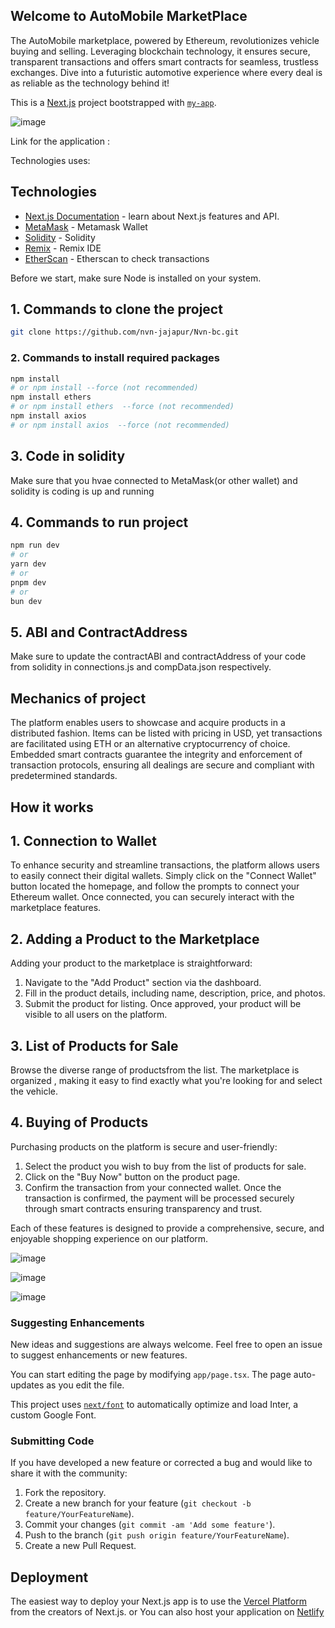 ## Welcome to AutoMobile MarketPlace
The AutoMobile marketplace, powered by Ethereum, revolutionizes vehicle buying and selling. Leveraging blockchain technology, it ensures secure, transparent transactions and offers smart contracts for seamless, trustless exchanges. Dive into a futuristic automotive experience where every deal is as reliable as the technology behind it!

This is a [Next.js](https://nextjs.org/) project bootstrapped with [`my-app`](https://github.com/vercel/next.js/tree/canary/packages/create-next-app).

![image](https://github.com/nvn-jajapur/Nvn-bc/assets/165442723/1be94daa-0ac2-4182-926c-cb92af6b0c40)

Link for the application :

Technologies uses:

## Technologies

- [Next.js Documentation](https://nextjs.org/docs) - learn about Next.js features and API.
- [MetaMask](https://metamask.io/) - Metamask Wallet
- [Solidity](https://soliditylang.org/) - Solidity
- [Remix](https://remix.ethereum.org/) - Remix IDE
- [EtherScan](https://etherscan.io/) - Etherscan to check transactions

Before we start, make sure Node is installed on your system.
## 1. Commands to clone the project
```bash
git clone https://github.com/nvn-jajapur/Nvn-bc.git
```
### 2. Commands to install required packages
```bash
npm install
# or npm install --force (not recommended)
npm install ethers
# or npm install ethers  --force (not recommended)
npm install axios
# or npm install axios  --force (not recommended)
```
## 3. Code in solidity
Make sure that you hvae connected to MetaMask(or other wallet) and solidity is coding is up and running

## 4. Commands to run project
```bash
npm run dev
# or
yarn dev
# or
pnpm dev
# or
bun dev
```
## 5. ABI and ContractAddress
Make sure to update the contractABI and contractAddress of your code from solidity in connections.js and compData.json respectively.
## Mechanics of project

The platform enables users to showcase and acquire products in a distributed fashion. Items can be listed with pricing in USD, yet transactions are facilitated using ETH or an alternative cryptocurrency of choice. Embedded smart contracts guarantee the integrity and enforcement of transaction protocols, ensuring all dealings are secure and compliant with predetermined standards.

## How it works
## 1. Connection to Wallet
To enhance security and streamline transactions, the platform allows users to easily connect their digital wallets. Simply click on the "Connect Wallet" button located the homepage, and follow the prompts to connect your Ethereum wallet. Once connected, you can securely interact with the marketplace features.

## 2. Adding a Product to the Marketplace
Adding your product to the marketplace is straightforward:
1. Navigate to the "Add Product" section via the dashboard.
2. Fill in the product details, including name, description, price, and photos.
3. Submit the product for listing. Once approved, your product will be visible to all users on the platform.

## 3. List of Products for Sale
Browse the diverse range of productsfrom the list. The marketplace is organized , making it easy to find exactly what you're looking for and select the vehicle.

## 4. Buying of Products
Purchasing products on the platform is secure and user-friendly:
1. Select the product you wish to buy from the list of products for sale.
2. Click on the "Buy Now" button on the product page.
3. Confirm the transaction from your connected wallet. Once the transaction is confirmed, the payment will be processed securely through smart contracts ensuring transparency and trust.

Each of these features is designed to provide a comprehensive, secure, and enjoyable shopping experience on our platform.

![image](https://github.com/nvn-jajapur/Nvn-bc/assets/165442723/996d87fe-e505-4c5e-84bc-56878fa298a2)

![image](https://github.com/nvn-jajapur/Nvn-bc/assets/165442723/e4774466-0aa8-4d63-893f-7522688db16d)

![image](https://github.com/nvn-jajapur/Nvn-bc/assets/165442723/1e85f133-b94b-4644-8536-b93547998dad)



### Suggesting Enhancements
New ideas and suggestions are always welcome. Feel free to open an issue to suggest enhancements or new features.

You can start editing the page by modifying `app/page.tsx`. The page auto-updates as you edit the file.

This project uses [`next/font`](https://nextjs.org/docs/basic-features/font-optimization) to automatically optimize and load Inter, a custom Google Font.

### Submitting Code
If you have developed a new feature or corrected a bug and would like to share it with the community:
1. Fork the repository.
2. Create a new branch for your feature (`git checkout -b feature/YourFeatureName`).
3. Commit your changes (`git commit -am 'Add some feature'`).
4. Push to the branch (`git push origin feature/YourFeatureName`).
5. Create a new Pull Request.


## Deployment

The easiest way to deploy your Next.js app is to use the [Vercel Platform](https://vercel.com/new?utm_medium=default-template&filter=next.js&utm_source=create-next-app&utm_campaign=create-next-app-readme) from the creators of Next.js.
or
You can also host your application on [Netlify](https://www.netlify.com/)

